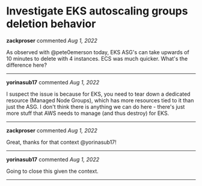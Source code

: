 # Investigate EKS autoscaling groups deletion behavior

**zackproser** commented *Aug 1, 2022*

As observed with @pete0emerson today, EKS ASG's can take upwards of 10 minutes to delete with 4 instances. ECS was much quicker. What's the difference here?
<br />
***


**yorinasub17** commented *Aug 1, 2022*

I suspect the issue is because for EKS, you need to tear down a dedicated resource (Managed Node Groups), which has more resources tied to it than just the ASG. I don't think there is anything we can do here - there's just more stuff that AWS needs to manage (and thus destroy) for EKS.
***

**zackproser** commented *Aug 1, 2022*

Great, thanks for that context @yorinasub17!
***

**yorinasub17** commented *Aug 1, 2022*

Going to close this given the context.
***


